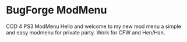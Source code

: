 # BugForge ModMenu
COD 4 PS3 ModMenu
Hello and welcome to my new mod menu a simple and easy modmenu for private party.
Work for CFW and Hen/Han.

